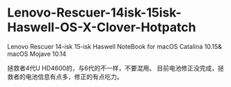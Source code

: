 # Lenovo-Rescuer-14isk-15isk-Haswell-OS-X-Clover-Hotpatch
Lenovo Rescuer 14-isk 15-isk Haswell NoteBook for macOS Catalina 10.15&amp; macOS Mojave 10.14

拯救者4代U HD4600的，与6代的不一样，不要混用。
目前电池修正没完成，拯救者的电池信息有点多，修正的有点吃力。
